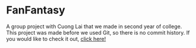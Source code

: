 # FanFantasy
A group project with Cuong Lai that we made in second year of college.
This project was made before we used Git, so there is no commit history.
If you would like to check it out, [click here!](https://www.uvm.edu/~akorajki/fanfantasy/titlePage.php)
